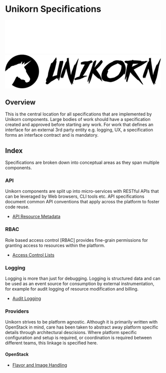 # Unikorn Specifications

![Unikorn Logo](https://raw.githubusercontent.com/unikorn-cloud/assets/main/images/logos/light-on-dark/logo.svg#gh-dark-mode-only)
![Unikorn Logo](https://raw.githubusercontent.com/unikorn-cloud/assets/main/images/logos/dark-on-light/logo.svg#gh-light-mode-only)

## Overview

This is the central location for all specifications that are implemented by Unikorn components.
Large bodies of work should have a specification created and approved before starting any work.
For work that defines an interface for an external 3rd party entity e.g. logging, UX, a specification forms an interface contract and is mandatory.

## Index

Specifications are broken down into conceptual areas as they span multiple components.

### API

Unikorn components are split up into micro-services with RESTful APIs that can be leveraged by Web browsers, CLI tools etc.
API specifications document common API conventions that apply across the platform to foster code reuse.

* [API Resource Metadata](specifications/api/resource-metdata.md)

### RBAC

Role based access control [RBAC] provides fine-grain permissions for granting access to resources within the platform.

* [Access Control Lists](specifications/rbac/access-control-lists.md)

### Logging

Logging is more than just for debugging.
Logging is structured data and can be used as an event source for consumption by external instrumentation, for example for audit logging of resource modification and billing.

* [Audit Logging](specifications/logging/audit-logging.md)

### Providers

Unikorn strives to be platform agnostic.
Although it is primarily written with OpenStack in mind, care has been taken to abstract away platform specific details through architectural descisions.
Where platform specific configuration and setup is required, or coordination is required between different teams, this linkage is specified here.

#### OpenStack

* [Flavor and Image Handling](specifications/providers/openstack/flavors_and_images.md)
